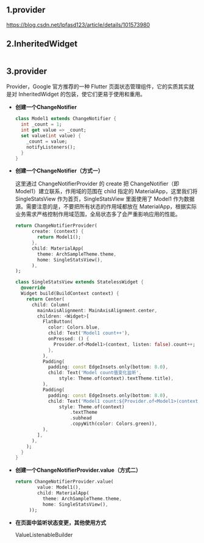 ## 1.provider

https://blog.csdn.net/lpfasd123/article/details/101573980

## 2.InheritedWidget

```dart

```

## 3.provider

Provider，Google 官方推荐的一种 Flutter 页面状态管理组件，它的实质其实就是对 InheritedWidget 的包装，使它们更易于使用和重用。

- **创建一个ChangeNotifier**

  ```dart
  class Model1 extends ChangeNotifier {
    int _count = 1;
    int get value => _count;
    set value(int value) {
      _count = value;
      notifyListeners();
    }
  }
  ```

  

- **创建一个ChangeNotifier（方式一）**

  这里通过 ChangeNotifierProvider 的 create 把 ChangeNotifier（即 Model1）建立联系，作用域的范围在 child 指定的 MaterialApp，这里我们将 SingleStatsView 作为首页，SingleStatsView 里面使用了 Model1 作为数据源。需要注意的是，不要把所有状态的作用域都放在 MaterialApp，根据实际业务需求严格控制作用域范围，全局状态多了会严重影响应用的性能。

  ```dart
  return ChangeNotifierProvider(
        create: (context) {
          return Model1();
        },
        child: MaterialApp(
          theme: ArchSampleTheme.theme,
          home: SingleStatsView(),
        ),
  );
  
  class SingleStatsView extends StatelessWidget {
    @override
    Widget build(BuildContext context) {
      return Center(
        child: Column(
          mainAxisAlignment: MainAxisAlignment.center,
          children: <Widget>[
            FlatButton(
              color: Colors.blue,
              child: Text('Model1 count++'),
              onPressed: () {
                Provider.of<Model1>(context, listen: false).count++;
              },
            ),
            Padding(
              padding: const EdgeInsets.only(bottom: 8.0),
              child: Text('Model count值变化监听',
                  style: Theme.of(context).textTheme.title),
            ),
            Padding(
              padding: const EdgeInsets.only(bottom: 8.0),
              child: Text('Model1 count:${Provider.of<Model1>(context).count}',
                  style: Theme.of(context)
                      .textTheme
                      .subhead
                      .copyWith(color: Colors.green)),
            ),
          ],
        ),
      );
    }
  }
  ```

- **创建一个ChangeNotifierProvider.value（方式二）**

  ```dart
  return ChangeNotifierProvider.value(
          value: Model1(),
          child: MaterialApp(
            theme: ArchSampleTheme.theme,
            home: SingleStatsView(),
       ));
  ```

- **在页面中监听状态变更，其他使用方式**

  ValueListenableBuilder

